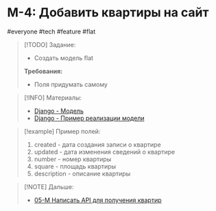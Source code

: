 # M-4: Добавить квартиры на сайт
#everyone #tech #feature #flat    
>[!TODO] Задание:
>- Создать модель flat
>
>**Требования:**
>- Поля придумать самому

> [!INFO] Материалы:
> - [Django - Модель](../library/Django/Django%20-%20Модель.md)
> - [Django - Пример реализации модели](../library/Django/Django%20-%20Пример%20реализации%20модели.md)

> [!example] Пример полей:
> 1) created - дата создания записи о квартире  
> 2) updated - дата изменения сведений о квартире  
> 3) number - номер квартиры  
> 4) square - площадь квартиры  
> 5) description - описание квартиры

> [!NOTE] Дальше: 
> - [05-M Написать API для получения квартир](05-M%20Написать%20API%20для%20получения%20квартир.md)